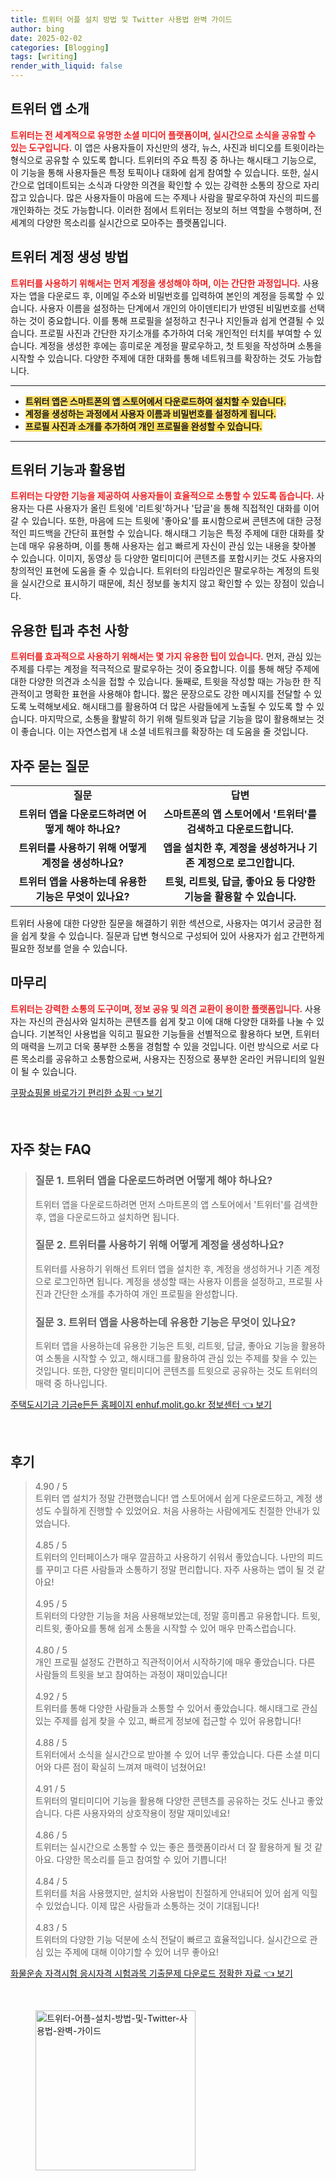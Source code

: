 ```yaml
---
title: 트위터 어플 설치 방법 및 Twitter 사용법 완벽 가이드
author: bing
date: 2025-02-02
categories: [Blogging]
tags: [writing]
render_with_liquid: false
---
```



<h2 id='트위터 앱 소개'>트위터 앱 소개</h2>

<p><b><span style="color: #ee2323;">트위터는 전 세계적으로 유명한 소셜 미디어 플랫폼이며, 실시간으로 소식을 공유할 수 있는 도구입니다.</span></b> 이 앱은 사용자들이 자신만의 생각, 뉴스, 사진과 비디오를 트윗이라는 형식으로 공유할 수 있도록 합니다. 트위터의 주요 특징 중 하나는 해시태그 기능으로, 이 기능을 통해 사용자들은 특정 토픽이나 대화에 쉽게 참여할 수 있습니다. 또한, 실시간으로 업데이트되는 소식과 다양한 의견을 확인할 수 있는 강력한 소통의 장으로 자리 잡고 있습니다. 많은 사용자들이 마음에 드는 주제나 사람을 팔로우하여 자신의 피드를 개인화하는 것도 가능합니다. 이러한 점에서 트위터는 정보의 허브 역할을 수행하며, 전 세계의 다양한 목소리를 실시간으로 모아주는 플랫폼입니다.</p>

<h2 id='트위터 계정 생성 방법'>트위터 계정 생성 방법</h2>

<p><b><span style="color: #ee2323;">트위터를 사용하기 위해서는 먼저 계정을 생성해야 하며, 이는 간단한 과정입니다.</span></b> 사용자는 앱을 다운로드 후, 이메일 주소와 비밀번호를 입력하여 본인의 계정을 등록할 수 있습니다. 사용자 이름을 설정하는 단계에서 개인의 아이덴티티가 반영된 비밀번호를 선택하는 것이 중요합니다. 이를 통해 프로필을 설정하고 친구나 지인들과 쉽게 연결될 수 있습니다. 프로필 사진과 간단한 자기소개를 추가하여 더욱 개인적인 터치를 부여할 수 있습니다. 계정을 생성한 후에는 흥미로운 계정을 팔로우하고, 첫 트윗을 작성하며 소통을 시작할 수 있습니다. 다양한 주제에 대한 대화를 통해 네트워크를 확장하는 것도 가능합니다.</p>

<hr />

<ul>
    <li><b><span style="background-color: #ffe066;">트위터 앱은 스마트폰의 앱 스토어에서 다운로드하여 설치할 수 있습니다.</span></b></li>
    <li><b><span style="background-color: #ffe066;">계정을 생성하는 과정에서 사용자 이름과 비밀번호를 설정하게 됩니다.</span></b></li>
    <li><b><span style="background-color: #ffe066;">프로필 사진과 소개를 추가하여 개인 프로필을 완성할 수 있습니다.</span></b></li>
</ul>

<hr />

<h2 id='트위터 기능과 활용법'>트위터 기능과 활용법</h2>

<p><b><span style="color: #ee2323;">트위터는 다양한 기능을 제공하여 사용자들이 효율적으로 소통할 수 있도록 돕습니다.</span></b> 사용자는 다른 사용자가 올린 트윗에 '리트윗'하거나 '답글'을 통해 직접적인 대화를 이어갈 수 있습니다. 또한, 마음에 드는 트윗에 '좋아요'를 표시함으로써 콘텐츠에 대한 긍정적인 피드백을 간단히 표현할 수 있습니다. 해시태그 기능은 특정 주제에 대한 대화를 찾는데 매우 유용하며, 이를 통해 사용자는 쉽고 빠르게 자신이 관심 있는 내용을 찾아볼 수 있습니다. 이미지, 동영상 등 다양한 멀티미디어 콘텐츠를 포함시키는 것도 사용자의 창의적인 표현에 도움을 줄 수 있습니다. 트위터의 타임라인은 팔로우하는 계정의 트윗을 실시간으로 표시하기 때문에, 최신 정보를 놓치지 않고 확인할 수 있는 장점이 있습니다.</p>

<h2 id='유용한 팁과 추천 사항'>유용한 팁과 추천 사항</h2>

<p><b><span style="color: #ee2323;">트위터를 효과적으로 사용하기 위해서는 몇 가지 유용한 팁이 있습니다.</span></b> 먼저, 관심 있는 주제를 다루는 계정을 적극적으로 팔로우하는 것이 중요합니다. 이를 통해 해당 주제에 대한 다양한 의견과 소식을 접할 수 있습니다. 둘째로, 트윗을 작성할 때는 가능한 한 직관적이고 명확한 표현을 사용해야 합니다. 짧은 문장으로도 강한 메시지를 전달할 수 있도록 노력해보세요. 해시태그를 활용하여 더 많은 사람들에게 노출될 수 있도록 할 수 있습니다. 마지막으로, 소통을 활발히 하기 위해 릴트윗과 답글 기능을 많이 활용해보는 것이 좋습니다. 이는 자연스럽게 내 소셜 네트워크를 확장하는 데 도움을 줄 것입니다.</p>

<h2 id='자주 묻는 질문'>자주 묻는 질문</h2>

<table>
    <tr>
        <td style="text-align: center; height: 17px;"><b>질문</b></td>
        <td style="text-align: center; height: 17px;"><b>답변</b></td>
    </tr>
    <tr>
        <td style="text-align: center; height: 17px;"><b>트위터 앱을 다운로드하려면 어떻게 해야 하나요?</b></td>
        <td style="text-align: center; height: 17px;"><b>스마트폰의 앱 스토어에서 '트위터'를 검색하고 다운로드합니다.</b></td>
    </tr>
    <tr>
        <td style="text-align: center; height: 17px;"><b>트위터를 사용하기 위해 어떻게 계정을 생성하나요?</b></td>
        <td style="text-align: center; height: 17px;"><b>앱을 설치한 후, 계정을 생성하거나 기존 계정으로 로그인합니다.</b></td>
    </tr>
    <tr>
        <td style="text-align: center; height: 17px;"><b>트위터 앱을 사용하는데 유용한 기능은 무엇이 있나요?</b></td>
        <td style="text-align: center; height: 17px;"><b>트윗, 리트윗, 답글, 좋아요 등 다양한 기능을 활용할 수 있습니다.</b></td>
    </tr>
</table>

<p>트위터 사용에 대한 다양한 질문을 해결하기 위한 섹션으로, 사용자는 여기서 궁금한 점을 쉽게 찾을 수 있습니다. 질문과 답변 형식으로 구성되어 있어 사용자가 쉽고 간편하게 필요한 정보를 얻을 수 있습니다.</p>

<h2 id='마무리'>마무리</h2>

<p><b><span style="color: #ee2323;">트위터는 강력한 소통의 도구이며, 정보 공유 및 의견 교환이 용이한 플랫폼입니다.</span></b> 사용자는 자신의 관심사와 일치하는 콘텐츠를 쉽게 찾고 이에 대해 다양한 대화를 나눌 수 있습니다. 기본적인 사용법을 익히고 필요한 기능들을 선별적으로 활용하다 보면, 트위터의 매력을 느끼고 더욱 풍부한 소통을 경험할 수 있을 것입니다. 이런 방식으로 서로 다른 목소리를 공유하고 소통함으로써, 사용자는 진정으로 풍부한 온라인 커뮤니티의 일원이 될 수 있습니다.</p>


<p><a class="click-button" title="쿠팡쇼핑몰 바로가기 편리한 쇼핑" href="https://adkhouse.github.io/posts/%EC%BF%A0%ED%8C%A1%EC%87%BC%ED%95%91%EB%AA%B0-%EB%B0%94%EB%A1%9C%EA%B0%80%EA%B8%B0-%ED%8E%B8%EB%A6%AC%ED%95%9C-%EC%87%BC%ED%95%91/" rel="dofollow">쿠팡쇼핑몰 바로가기 편리한 쇼핑 👈 보기</a></p><br>
<h2 id='자주_찾는_FAQ'>자주 찾는 FAQ</h2>
<div itemscope="" itemtype="https://schema.org/FAQPage"> 
<blockquote> 
<div itemscope="" itemprop="mainEntity" itemtype="https://schema.org/Question"> 
<h3 itemprop="name">질문 1. 트위터 앱을 다운로드하려면 어떻게 해야 하나요?</h3> 
<div itemscope="" itemprop="acceptedAnswer" itemtype="https://schema.org/Answer"> 
<span itemprop="text"> 
<p>트위터 앱을 다운로드하려면 먼저 스마트폰의 앱 스토어에서 '트위터'를 검색한 후, 앱을 다운로드하고 설치하면 됩니다.</p> 
</span> 
</div> 
</div> 
<div itemscope="" itemprop="mainEntity" itemtype="https://schema.org/Question"> 
<h3 itemprop="name">질문 2. 트위터를 사용하기 위해 어떻게 계정을 생성하나요?</h3> 
<div itemscope="" itemprop="acceptedAnswer" itemtype="https://schema.org/Answer"> 
<span itemprop="text"> 
<p>트위터를 사용하기 위해선 트위터 앱을 설치한 후, 계정을 생성하거나 기존 계정으로 로그인하면 됩니다. 계정을 생성할 때는 사용자 이름을 설정하고, 프로필 사진과 간단한 소개를 추가하여 개인 프로필을 완성합니다.</p> 
</span> 
</div> 
</div> 
<div itemscope="" itemprop="mainEntity" itemtype="https://schema.org/Question"> 
<h3 itemprop="name">질문 3. 트위터 앱을 사용하는데 유용한 기능은 무엇이 있나요?</h3> 
<div itemscope="" itemprop="acceptedAnswer" itemtype="https://schema.org/Answer"> 
<span itemprop="text"> 
<p>트위터 앱을 사용하는데 유용한 기능은 트윗, 리트윗, 답글, 좋아요 기능을 활용하여 소통을 시작할 수 있고, 해시태그를 활용하여 관심 있는 주제를 찾을 수 있는 것입니다. 또한, 다양한 멀티미디어 콘텐츠를 트윗으로 공유하는 것도 트위터의 매력 중 하나입니다.</p> 
</span> 
</div> 
</div> 
</blockquote> 
</div>
<p><a class="click-button" title="주택도시기금 기금e든든 홈페이지 enhuf.molit.go.kr 정보센터" href="https://adkhouse.github.io/posts/%EC%A3%BC%ED%83%9D%EB%8F%84%EC%8B%9C%EA%B8%B0%EA%B8%88-%EA%B8%B0%EA%B8%88e%EB%93%A0%EB%93%A0-%ED%99%88%ED%8E%98%EC%9D%B4%EC%A7%80-enhuf.molit.go.kr-%EC%A0%95%EB%B3%B4%EC%84%BC%ED%84%B0/" rel="dofollow">주택도시기금 기금e든든 홈페이지 enhuf.molit.go.kr 정보센터 👈 보기</a></p><br>
<h2 id='후기'>후기</h2>
<div itemscope itemtype="https://schema.org/Product">
  <blockquote>
  <div itemprop="review" itemscope itemtype="https://schema.org/Review">
      <div itemprop="reviewRating" itemscope itemtype="https://schema.org/Rating"> <span itemprop="ratingValue">4.90</span> / <span itemprop="bestRating">5</span> </div>
      <span itemprop="reviewBody">트위터 앱 설치가 정말 간편했습니다! 앱 스토어에서 쉽게 다운로드하고, 계정 생성도 수월하게 진행할 수 있었어요. 처음 사용하는 사람에게도 친절한 안내가 있었습니다.</span>
  </div>
  <br>
  <div itemprop="review" itemscope itemtype="https://schema.org/Review">
      <div itemprop="reviewRating" itemscope itemtype="https://schema.org/Rating"> <span itemprop="ratingValue">4.85</span> / <span itemprop="bestRating">5</span> </div>
      <span itemprop="reviewBody">트위터의 인터페이스가 매우 깔끔하고 사용하기 쉬워서 좋았습니다. 나만의 피드를 꾸미고 다른 사람들과 소통하기 정말 편리합니다. 자주 사용하는 앱이 될 것 같아요!</span>
  </div>
  <br>
  <div itemprop="review" itemscope itemtype="https://schema.org/Review">
      <div itemprop="reviewRating" itemscope itemtype="https://schema.org/Rating"> <span itemprop="ratingValue">4.95</span> / <span itemprop="bestRating">5</span> </div>
      <span itemprop="reviewBody">트위터의 다양한 기능을 처음 사용해보았는데, 정말 흥미롭고 유용합니다. 트윗, 리트윗, 좋아요를 통해 쉽게 소통을 시작할 수 있어 매우 만족스럽습니다.</span>
  </div>
  <br>
  <div itemprop="review" itemscope itemtype="https://schema.org/Review">
      <div itemprop="reviewRating" itemscope itemtype="https://schema.org/Rating"> <span itemprop="ratingValue">4.80</span> / <span itemprop="bestRating">5</span> </div>
      <span itemprop="reviewBody">개인 프로필 설정도 간편하고 직관적이어서 시작하기에 매우 좋았습니다. 다른 사람들의 트윗을 보고 참여하는 과정이 재미있습니다!</span>
  </div>
  <br>
  <div itemprop="review" itemscope itemtype="https://schema.org/Review">
      <div itemprop="reviewRating" itemscope itemtype="https://schema.org/Rating"> <span itemprop="ratingValue">4.92</span> / <span itemprop="bestRating">5</span> </div>
      <span itemprop="reviewBody">트위터를 통해 다양한 사람들과 소통할 수 있어서 좋았습니다. 해시태그로 관심 있는 주제를 쉽게 찾을 수 있고, 빠르게 정보에 접근할 수 있어 유용합니다!</span>
  </div>
  <br>
  <div itemprop="review" itemscope itemtype="https://schema.org/Review">
      <div itemprop="reviewRating" itemscope itemtype="https://schema.org/Rating"> <span itemprop="ratingValue">4.88</span> / <span itemprop="bestRating">5</span> </div>
      <span itemprop="reviewBody">트위터에서 소식을 실시간으로 받아볼 수 있어 너무 좋았습니다. 다른 소셜 미디어와 다른 점이 확실히 느껴져 매력이 넘쳤어요!</span>
  </div>
  <br>
  <div itemprop="review" itemscope itemtype="https://schema.org/Review">
      <div itemprop="reviewRating" itemscope itemtype="https://schema.org/Rating"> <span itemprop="ratingValue">4.91</span> / <span itemprop="bestRating">5</span> </div>
      <span itemprop="reviewBody">트위터의 멀티미디어 기능을 활용해 다양한 콘텐츠를 공유하는 것도 신나고 좋았습니다. 다른 사용자와의 상호작용이 정말 재미있네요!</span>
  </div>
  <br>
  <div itemprop="review" itemscope itemtype="https://schema.org/Review">
      <div itemprop="reviewRating" itemscope itemtype="https://schema.org/Rating"> <span itemprop="ratingValue">4.86</span> / <span itemprop="bestRating">5</span> </div>
      <span itemprop="reviewBody">트위터는 실시간으로 소통할 수 있는 좋은 플랫폼이라서 더 잘 활용하게 될 것 같아요. 다양한 목소리를 듣고 참여할 수 있어 기쁩니다!</span>
  </div>
  <br>
  <div itemprop="review" itemscope itemtype="https://schema.org/Review">
      <div itemprop="reviewRating" itemscope itemtype="https://schema.org/Rating"> <span itemprop="ratingValue">4.84</span> / <span itemprop="bestRating">5</span> </div>
      <span itemprop="reviewBody">트위터를 처음 사용했지만, 설치와 사용법이 친절하게 안내되어 있어 쉽게 익힐 수 있었습니다. 이제 많은 사람들과 소통하는 것이 기대됩니다!</span>
  </div>
  <br>
  <div itemprop="review" itemscope itemtype="https://schema.org/Review">
      <div itemprop="reviewRating" itemscope itemtype="https://schema.org/Rating"> <span itemprop="ratingValue">4.83</span> / <span itemprop="bestRating">5</span> </div>
      <span itemprop="reviewBody">트위터의 다양한 기능 덕분에 소식 전달이 빠르고 효율적입니다. 실시간으로 관심 있는 주제에 대해 이야기할 수 있어 너무 좋아요!</span>
  </div>
  </blockquote>
</div>
<p><a class="click-button" title="화물운송 자격시험 응시자격 시험과목 기출문제 다운로드 정확한 자료" href="https://adkhouse.github.io/posts/%ED%99%94%EB%AC%BC%EC%9A%B4%EC%86%A1-%EC%9E%90%EA%B2%A9%EC%8B%9C%ED%97%98-%EC%9D%91%EC%8B%9C%EC%9E%90%EA%B2%A9-%EC%8B%9C%ED%97%98%EA%B3%BC%EB%AA%A9-%EA%B8%B0%EC%B6%9C%EB%AC%B8%EC%A0%9C-%EB%8B%A4%EC%9A%B4%EB%A1%9C%EB%93%9C-%EC%A0%95%ED%99%95%ED%95%9C-%EC%9E%90%EB%A3%8C/" rel="dofollow">화물운송 자격시험 응시자격 시험과목 기출문제 다운로드 정확한 자료 👈 보기</a></p><br>
<figure class="image"><img src="https://adkhouse.github.io/assets/img/thumbnail/트위터-어플-설치-방법-및-Twitter-사용법-완벽-가이드.webp" alt="트위터-어플-설치-방법-및-Twitter-사용법-완벽-가이드" width="256" height="256"></figure>